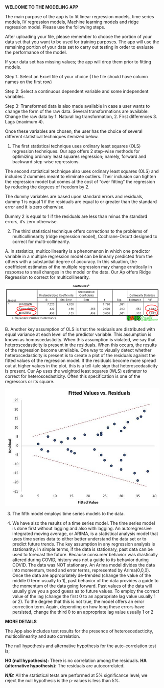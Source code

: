 **WELCOME TO THE MODELING APP**

The main purpose of the app is to fit linear regression models, time series models, 
IV regression models, Machine learning models and ridge regression model. Please use the following steps.

After uploading your file, please remember to choose the portion of your data set that you want to be used for training purposes. The app will use the remaining portion of your data set to carry out testing in order to evaluate the performance of the model.

If your data set has missing values; the app will drop them prior to fitting models.

Step 1: Select an Excel file of your choice (The file should have column names on the first row)

Step 2: Select a continuous dependent variable and some independent variables.

Step 3: Transformed data is also made available in case a user wants to change the form of the raw data. Several transformations are available: Change the raw data by 1. Natural log transformation, 2. First differences 3. Lags (maximum 4). 

Once these variables are chosen, the user has the choice of several different statistical techniques itemized below. 

1. The first statistical technique uses ordinary least squares (OLS) regression techniques. Our app offers 2 step-wise methods for optimizing ordinary least squares regression; namely, forward and backward step-wise regressions.

The second statistical technique also uses ordinary least squares (OLS) and includes 2 dummies meant to eliminate outliers. Their inclusion can tighten the regression model but comes at the cost of “over fitting” the regression by reducing the degrees of freedom by 2. 

The dummy variables are based upon standard errors and residuals, dummy 1 is equal 1 if the residuals are equal to or greater than the standard error and it is zero otherwise.

Dummy 2 is equal to 1 if the residuals are less than minus the standard errors, it’s zero otherwise.

2.	The third statistical technique offers corrections to the problems of multicollinearity (ridge regression model), Cochrane-Orcutt designed to correct for multi-collinearity.

A.	In statistics, multicollinearity is a phenomenon in which one predictor variable in a multiple regression model can be linearly predicted from the others with a substantial degree of accuracy. In this situation, the coefficient estimates of the multiple regression may change erratically in response to small changes in the model or the data. Our Ap offers Ridge Regression to correct for multicollinearity.

![image1](Picture1.png)  


B.	Another key assumption of OLS is that the residuals are distributed with equal variance at each level of the predictor variable. This assumption is known as homoscedasticity. When this assumption is violated, we say that heteroscedasticity is present in the residuals. When this occurs, the results of the regression become unreliable.
One way to visually detect whether heteroscedasticity is present is to create a plot of the residuals against the fitted values of the regression model.
If the residuals become more spread out at higher values in the plot, this is a tell-tale sign that heteroscedasticity is present. Our Ap uses the weighted least squares (WLS) estimator to correct for heteroscedasticity. Often this specification is one of the regressors or its square.


![image2](Picture2.jpg)  

3.	The fifth model employs time series models to the data. 

4. We have also the results of a time series model. The time series model is done first without lagging and also with lagging.
An autoregressive integrated moving average, or ARIMA, is a statistical analysis model that uses time series data to either better understand the data set or to predict future trends. 
The key assumption in any regression analysis is stationarity. In simple terms, if the data is stationary, past data can be used to forecast the future. Because consumer behavior was drastically altered during COVID, history was not a guide to its behavior during COVID. The data was NOT stationary. An Arima model divides the data into momentum, trend and error terms, represented by Arima(0,0,0). Once the data are appropriately de-trended (change the value of the middle 0 term usually to 1), past behavior of the data provides a guide to the momentum of the data going forward. Past values of the data will usually give you a good guess as to future values. To employ the correct value of the lag (change the first 0 to an appropriate lag value usually 1 or 2). To the degree that this is not true, the model offers an error correction term. Again, depending on how long these errors have persisted, change the third 0 to an appropriate lag value usually 1 or 2

**MORE DETAILS**

The App also includes test results for the presence of heteroscedacticity, multicollinearity and auto correlation.

The null hypothesis and alternative hypothesis for the auto-correlation test is;

**H0 (null hypothesis):** There is no correlation among the residuals.
**HA (alternative hypothesis):** The residuals are autocorrelated.

**N/B:** All the statistical tests are performed at 5% significance level; we reject the null hypothesis is the p-values is less than 5%.

